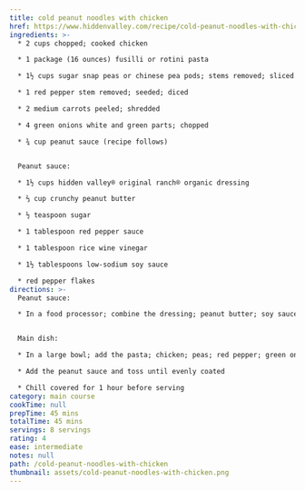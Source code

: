 ```yaml
---
title: cold peanut noodles with chicken
href: https://www.hiddenvalley.com/recipe/cold-peanut-noodles-with-chicken/
ingredients: >-
  * 2 cups chopped; cooked chicken

  * 1 package (16 ounces) fusilli or rotini pasta

  * 1½ cups sugar snap peas or chinese pea pods; stems removed; sliced into 1-inch pieces

  * 1 red pepper stem removed; seeded; diced

  * 2 medium carrots peeled; shredded

  * 4 green onions white and green parts; chopped

  * ¾ cup peanut sauce (recipe follows)


  Peanut sauce:

  * 1½ cups hidden valley® original ranch® organic dressing

  * ⅔ cup crunchy peanut butter

  * ½ teaspoon sugar

  * 1 tablespoon red pepper sauce

  * 1 tablespoon rice wine vinegar

  * 1½ tablespoons low-sodium soy sauce

  * red pepper flakes
directions: >-
  Peanut sauce:

  * In a food processor; combine the dressing; peanut butter; soy sauce; vinegar; red pepper sauce; and sugar and process until smooth


  Main dish:

  * In a large bowl; add the pasta; chicken; peas; red pepper; green onion and carrot

  * Add the peanut sauce and toss until evenly coated

  * Chill covered for 1 hour before serving
category: main course
cookTime: null
prepTime: 45 mins
totalTime: 45 mins
servings: 8 servings
rating: 4
ease: intermediate
notes: null
path: /cold-peanut-noodles-with-chicken
thumbnail: assets/cold-peanut-noodles-with-chicken.png
---
```

